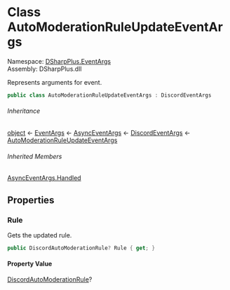 # Class AutoModerationRuleUpdateEventArgs

Namespace: [DSharpPlus.EventArgs](DSharpPlus.EventArgs.md)  
Assembly: DSharpPlus.dll

Represents arguments for <xref href="DSharpPlus.DiscordClient.AutoModerationRuleUpdated" data-throw-if-not-resolved="false"></xref> event.

```csharp
public class AutoModerationRuleUpdateEventArgs : DiscordEventArgs
```

###### Inheritance

[object](https://learn.microsoft.com/dotnet/api/system.object) ← 
[EventArgs](https://learn.microsoft.com/dotnet/api/system.eventargs) ← 
[AsyncEventArgs](DSharpPlus.AsyncEvents.AsyncEventArgs.md) ← 
[DiscordEventArgs](DSharpPlus.EventArgs.DiscordEventArgs.md) ← 
[AutoModerationRuleUpdateEventArgs](DSharpPlus.EventArgs.AutoModerationRuleUpdateEventArgs.md)

###### Inherited Members

[AsyncEventArgs.Handled](DSharpPlus.AsyncEvents.AsyncEventArgs.md\#DSharpPlus\_AsyncEvents\_AsyncEventArgs\_Handled)

## Properties

### <a id="DSharpPlus_EventArgs_AutoModerationRuleUpdateEventArgs_Rule"></a>Rule

Gets the updated rule.

```csharp
public DiscordAutoModerationRule? Rule { get; }
```

#### Property Value

[DiscordAutoModerationRule](DSharpPlus.Entities.DiscordAutoModerationRule.md)?

